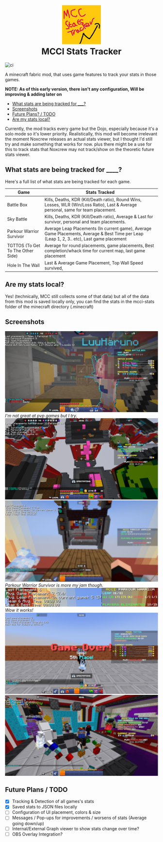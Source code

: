 <h1 align="center">
<picture><img src="src/main/resources/assets/mcci-stats-tracker/icon.png"></img></picture>
<br />
 MCCI Stats Tracker 
 </h1>
 
 ![ci](https://github.com/danielml2/mcci-stats-tracker/actions/workflows/build.yml/badge.svg)

A minecraft fabric mod, that uses game features to track your stats in those games.

**NOTE: As of this early version, there isn't any configuration, Will be improving & adding later on**

* [What stats are being tracked for ___?](#what-stats-are-being-tracked-for)
* [Screenshots](#screenshots)
* [Future Plans? / TODO](#future-plans--todo)
* [Are my stats local?](#are-my-stats-local)

Currently, the mod tracks every game but the Dojo, especially because it's a solo mode so it's lower priority.
Realistically, this mod will become irrelevant the moment Noxcrew releases an actual stats viewer, but I thought I'd still try and make something that works for now. plus there might be a use for this to track stats that Noxcrew may not track/show on the theoretic future stats viewer.

## What stats are being tracked for ____?
Here's a full list of what stats are being tracked for each game.

| Game     | Stats Tracked |
| ----------- | ----------- |
| Battle Box      | Kills, Deaths, KDR (Kill/Death ratio), Round Wins, Losses, WLR (Win/Loss Ratio), Last & Average personal, same for team placement.       |
| Sky Battle | Kills, Deaths, KDR (Kill/Death ratio), Average & Last for survivor, personal and team placements.
| Parkour Warrior Survivor | Average Leap Placements (In current game), Average Game Placements, Average & Best Time per Leap (Leap 1, 2, 3.. etc), Last game placement
| TGTTOS (To Get To The Other Side)   | Average for round placements, game placements, Best completion/whack time for current map, last game placement         |
| Hole In The Wall | Last & Average Game Placement, Top Wall Speed survived, 

## Are my stats local?
Yes! (technically, MCC still collects some of that data) but all of the data from this mod is saved locally only, you can find the stats in the mcci-stats folder of the minecraft directory (.minecraft)

## Screenshots
![Battle Box](screenshots/battle%20box.png)
*I'm not great at pvp games but I try.*
![Sky Battle](screenshots/skybattle.png)
![PKWS](screenshots/pkws.png)
*Parkour Warrior Survivor is more my jam though.*
![PKWS Average](screenshots/pkws%20average.png)
*Wow it works!*
![TGTTOS](screenshots/tgttos.png)
![HOTW](screenshots/hotw.png)

## Future Plans / TODO
- [x] Tracking & Detection of all games's stats 
- [x] Saved stats to JSON files locally
- [ ] Configuration of UI placement, colors & size
- [ ] Messages / Pop-ups for improvements / worsens of stats (Average going down/up)
- [ ] Internal/External Graph viewer to show stats change over time?
- [ ] OBS Overlay Integration?

